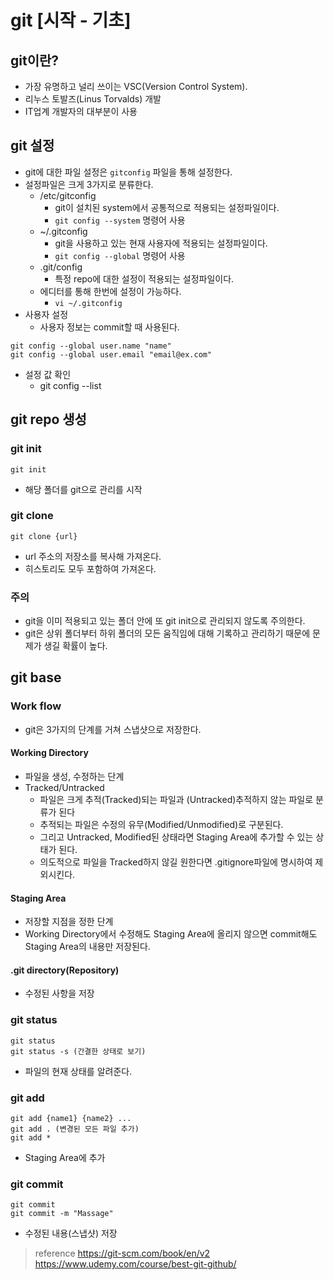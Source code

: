# git [시작 - 기초]

## git이란?
- 가장 유명하고 널리 쓰이는 VSC(Version Control System).
- 리누스 토발즈(Linus Torvalds) 개발
- IT업계 개발자의 대부분이 사용


## git 설정
- git에 대한 파일 설정은 `gitconfig` 파일을 통해 설정한다.
- 설정파일은 크게 3가지로 분류한다.
	- /etc/gitconfig
		- git이 설치된 system에서 공통적으로 적용되는 설정파일이다.
		- `git config --system` 명령어 사용
	- ~/.gitconfig
		- git을 사용하고 있는 현재 사용자에 적용되는 설정파일이다.
		- `git config --global` 명령어 사용
	- .git/config
		- 특정 repo에 대한 설정이 적용되는 설정파일이다.
	- 에디터를 통해 한번에 설정이 가능하다.
		- `vi ~/.gitconfig`
- 사용자 설정
	- 사용자 정보는 commit할 때 사용된다.
```
git config --global user.name "name"
git config --global user.email "email@ex.com"
```
- 설정 값 확인
	- git config --list

## git repo 생성
### git init
```
git init
```
- 해당 폴더를 git으로 관리를 시작
### git clone
```
git clone {url}
```
- url 주소의 저장소를 복사해 가져온다.
- 히스토리도 모두 포함하여 가져온다.
### 주의
- git을 이미 적용되고 있는 폴더 안에 또 git init으로 관리되지 않도록 주의한다.
- git은 상위 폴더부터 하위 폴더의 모든 움직임에 대해 기록하고 관리하기 때문에 문제가 생길 확률이 높다.


## git base
### Work flow
- git은 3가지의 단계를 거쳐 스냅샷으로 저장한다.
#### Working Directory
- 파일을 생성, 수정하는 단계
- Tracked/Untracked
	- 파일은 크게 추적(Tracked)되는 파일과 (Untracked)추적하지 않는 파일로 분류가 된다
	- 추적되는 파일은 수정의 유무(Modified/Unmodified)로 구분된다.
	- 그리고 Untracked, Modified된 상태라면 Staging Area에 추가할 수 있는 상태가 된다.
	- 의도적으로 파일을 Tracked하지 않길 원한다면 .gitignore파일에 명시하여 제외시킨다.
#### Staging Area
- 저장할 지점을 정한 단계
- Working Directory에서 수정해도 Staging Area에 올리지 않으면 commit해도 Staging Area의 내용만 저장된다.
#### .git directory(Repository)
- 수정된 사항을 저장

### git status
```
git status
git status -s (간결한 상태로 보기)
```
- 파일의 현재 상태를 알려준다.

### git add
```
git add {name1} {name2} ...
git add . (변경된 모든 파일 추가)
git add *
```
- Staging Area에 추가

### git commit
```
git commit
git commit -m "Massage"
```
- 수정된 내용(스냅샷) 저장



> reference
> https://git-scm.com/book/en/v2
> https://www.udemy.com/course/best-git-github/